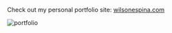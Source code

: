 Check out my personal portfolio site: [wilsonespina.com](http://www.wilsonespina.com)

![portfolio](https://s3-eu-west-1.amazonaws.com/wdi-30-ldn/portfolio/portfolio_screenshot.png)